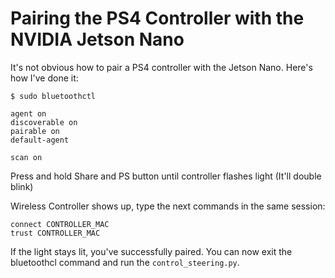# Pairing the PS4 Controller with the NVIDIA Jetson Nano

It's not obvious how to pair a PS4 controller with the Jetson Nano. Here's how I've done it: 

```
$ sudo bluetoothctl

agent on
discoverable on
pairable on
default-agent

scan on
```

Press and hold Share and PS button until controller flashes light (It'll double blink)

Wireless Controller shows up, type the next commands in the same session:

```
connect CONTROLLER_MAC
trust CONTROLLER_MAC
```

If the light stays lit, you've successfully paired. You can now exit the bluetoothcl command and run the `control_steering.py`.
